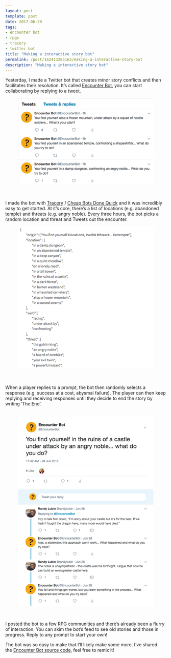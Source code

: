 ```yaml
---
layout: post
template: post
date: 2017-06-29
tags:
- encounter bot
- rpgs
- tracery
- twitter bot
title: "Making a interactive story bot"
permalink: /post/162413285163/making-a-interactive-story-bot
description: "Making a interactive story bot"
---
```

<p>Yesterday, I made a Twitter bot that creates minor story conflicts and then facilitates their resolution. It’s called <a href="https://twitter.com/EncounterBot">Encounter Bot</a>, you can start collaborating by replying to a tweet.</p><figure class="tmblr-full" data-orig-height="376" data-orig-width="588"><img src="/images/cba64a854dbe55e15b5a3dba704a5c347737fd1e44c42026f04d96708df74e92.png" data-orig-height="376" data-orig-width="588"></figure><p><br></p><p>I made the bot with <a href="http://tracery.io/">Tracery</a> / <a href="http://cheapbotsdonequick.com/">Cheap Bots Done Quick</a>&nbsp;and it was incredibly easy to get started. At it’s core, there’s a list of locations (e.g. abandoned temple) and threats (e.g. angry noble). Every three hours, the bot picks a random location and threat and Tweets out the encounter.</p><figure class="tmblr-full" data-orig-height="544" data-orig-width="521"><img src="/images/06f7d2e98991ded4855287485a68c634f757da74fafdb68918b33e71a3328e3e.png" data-orig-height="544" data-orig-width="521"></figure><p><br><br>When a player replies to a prompt, the bot then randomly selects a response (e.g. success at a cost, abysmal failure). The player can then keep replying and receiving responses until they decide to end the story by writing&nbsp;‘The End’.<br><br></p><figure class="tmblr-full" data-orig-height="876" data-orig-width="628"><img src="/images/6048d0864618912e3e0339eb4db20739795eb66b7548061556e73dcf25f215ce.png" data-orig-height="876" data-orig-width="628"></figure><p><br></p><p>I posted the bot to a few RPG communities and there’s already been a flurry of interaction. You can skim the bot’s feed to see old stories and those in progress. Reply to any prompt to start your own!</p><p>The bot was so easy to make that I’ll likely make some more. I’ve shared the&nbsp;<a href="http://cheapbotsdonequick.com/source/EncounterBot">Encounter Bot source code</a>, feel free to remix it!</p>